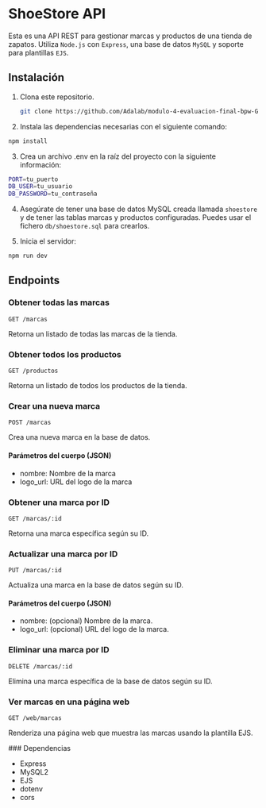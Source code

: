 # ShoeStore API

Esta es una API REST para gestionar marcas y productos de una tienda de zapatos. Utiliza `Node.js` con `Express`, una base de datos `MySQL` y soporte para plantillas `EJS`.

## Instalación

1. Clona este repositorio.

   ```bash
   git clone https://github.com/Adalab/modulo-4-evaluacion-final-bpw-Ginagonzalezgut
   ```

2. Instala las dependencias necesarias con el siguiente comando:

```bash
npm install
```

3. Crea un archivo .env en la raíz del proyecto con la siguiente información:

```bash
PORT=tu_puerto
DB_USER=tu_usuario
DB_PASSWORD=tu_contraseña
```

4. Asegúrate de tener una base de datos MySQL creada llamada `shoestore` y de tener las tablas marcas y productos configuradas. Puedes usar el fichero `db/shoestore.sql` para crearlos.

5. Inicia el servidor:

`npm run dev`

## Endpoints

### Obtener todas las marcas

`GET /marcas`

Retorna un listado de todas las marcas de la tienda.

### Obtener todos los productos

`GET /productos`

Retorna un listado de todos los productos de la tienda.

### Crear una nueva marca

`POST /marcas`

Crea una nueva marca en la base de datos.

#### Parámetros del cuerpo (JSON)

- nombre: Nombre de la marca
- logo_url: URL del logo de la marca

### Obtener una marca por ID

`GET /marcas/:id`

Retorna una marca específica según su ID.

### Actualizar una marca por ID

`PUT /marcas/:id`

Actualiza una marca en la base de datos según su ID.

#### Parámetros del cuerpo (JSON)

- nombre: (opcional) Nombre de la marca.
- logo_url: (opcional) URL del logo de la marca.

### Eliminar una marca por ID

`DELETE /marcas/:id`

Elimina una marca específica de la base de datos según su ID.

### Ver marcas en una página web

`GET /web/marcas`

Renderiza una página web que muestra las marcas usando la plantilla EJS.

### Dependencias

- Express
- MySQL2
- EJS
- dotenv
- cors
